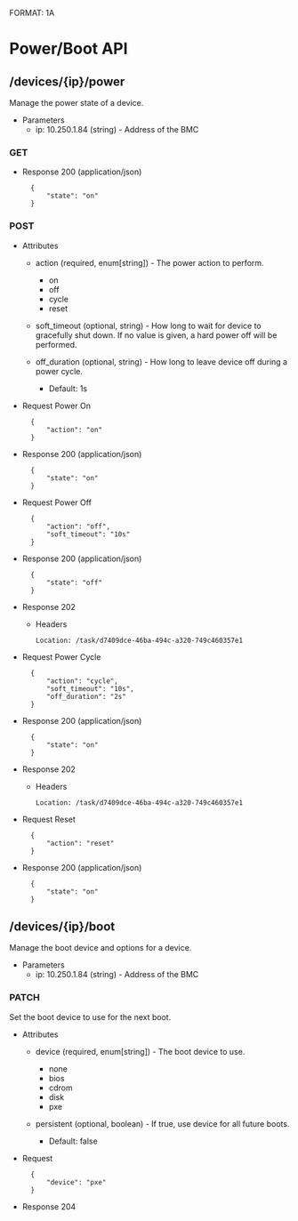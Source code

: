 FORMAT: 1A

# Power/Boot API

## /devices/{ip}/power
Manage the power state of a device.

+ Parameters
    + ip: 10.250.1.84 (string) - Address of the BMC

### GET

+ Response 200 (application/json)

        {
            "state": "on"
        }

### POST

+ Attributes
    + action (required, enum[string]) - The power action to perform.
        - on
        - off
        - cycle
        - reset

    + soft_timeout (optional, string) - How long to wait for device to gracefully shut down. If no value is given, a hard power off will be performed.

    + off_duration (optional, string) - How long to leave device off during a power cycle.
        + Default: 1s

+ Request Power On

        {
            "action": "on"
        }

+ Response 200 (application/json)

        {
            "state": "on"
        }

+ Request Power Off

        {
            "action": "off",
            "soft_timeout": "10s"
        }

+ Response 200 (application/json)

        {
            "state": "off"
        }

+ Response 202

    + Headers

        ```
        Location: /task/d7409dce-46ba-494c-a320-749c460357e1
        ```

+ Request Power Cycle

        {
            "action": "cycle",
            "soft_timeout": "10s",
            "off_duration": "2s"
        }

+ Response 200 (application/json)

        {
            "state": "on"
        }

+ Response 202

    + Headers

        ```
        Location: /task/d7409dce-46ba-494c-a320-749c460357e1
        ```

+ Request Reset

        {
            "action": "reset"
        }

+ Response 200 (application/json)

        {
            "state": "on"
        }


## /devices/{ip}/boot
Manage the boot device and options for a device.

+ Parameters
    + ip: 10.250.1.84 (string) - Address of the BMC

### PATCH
Set the boot device to use for the next boot.

+ Attributes
    + device (required, enum[string]) - The boot device to use.
        - none
        - bios
        - cdrom
        - disk
        - pxe

    + persistent (optional, boolean) - If true, use device for all future boots.
        + Default: false

+ Request

        {
            "device": "pxe"
        }

+ Response 204
